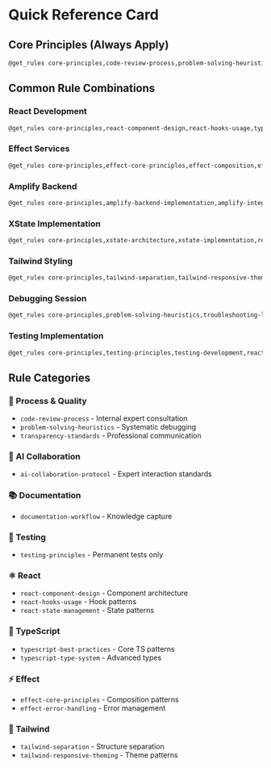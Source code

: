 # Quick Reference Card

## Core Principles (Always Apply)

```bash
@get_rules core-principles,code-review-process,problem-solving-heuristics,transparency-standards,ai-collaboration-protocol,documentation-workflow,testing-principles
```

## Common Rule Combinations

### React Development
```bash
@get_rules core-principles,react-component-design,react-hooks-usage,typescript-best-practices,testing-principles
```

### Effect Services
```bash
@get_rules core-principles,effect-core-principles,effect-composition,effect-error-handling,typescript-best-practices
```

### Amplify Backend
```bash
@get_rules core-principles,amplify-backend-implementation,amplify-integration-patterns,typescript-best-practices
```

### XState Implementation
```bash
@get_rules core-principles,xstate-architecture,xstate-implementation,react-state-management,typescript-best-practices
```

### Tailwind Styling
```bash
@get_rules core-principles,tailwind-separation,tailwind-responsive-theming,react-component-design
```

### Debugging Session
```bash
@get_rules core-principles,problem-solving-heuristics,troubleshooting-log,documentation-workflow
```

### Testing Implementation
```bash
@get_rules core-principles,testing-principles,testing-development,react-testing
```

## Rule Categories

### 🔄 Process & Quality
- `code-review-process` - Internal expert consultation
- `problem-solving-heuristics` - Systematic debugging
- `transparency-standards` - Professional communication

### 🤖 AI Collaboration  
- `ai-collaboration-protocol` - Expert interaction standards

### 📚 Documentation
- `documentation-workflow` - Knowledge capture

### 🧪 Testing
- `testing-principles` - Permanent tests only

### ⚛️ React
- `react-component-design` - Component architecture
- `react-hooks-usage` - Hook patterns
- `react-state-management` - State patterns

### 🔧 TypeScript
- `typescript-best-practices` - Core TS patterns
- `typescript-type-system` - Advanced types

### ⚡ Effect
- `effect-core-principles` - Composition patterns
- `effect-error-handling` - Error management

### 🎨 Tailwind
- `tailwind-separation` - Structure separation
- `tailwind-responsive-theming` - Theme patterns
